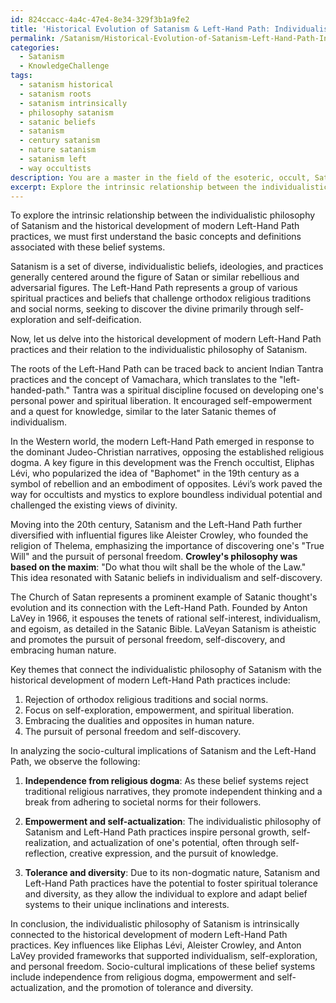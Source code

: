 ```yaml
---
id: 824ccacc-4a4c-47e4-8e34-329f3b1a9fe2
title: 'Historical Evolution of Satanism & Left-Hand Path: Individualism & Empowerment'
permalink: /Satanism/Historical-Evolution-of-Satanism-Left-Hand-Path-Individualism-Empowerment/
categories:
  - Satanism
  - KnowledgeChallenge
tags:
  - satanism historical
  - satanism roots
  - satanism intrinsically
  - philosophy satanism
  - satanic beliefs
  - satanism
  - century satanism
  - nature satanism
  - satanism left
  - way occultists
description: You are a master in the field of the esoteric, occult, Satanism and Education. You are a writer of tests, challenges, textbooks and deep knowledge on Satanism for initiates and students to gain deep insights and understanding from. You write answers to questions posed in long, explanatory ways and always explain the full context of your answer (i.e., related concepts, formulas, or history), as well as the step-by-step thinking process you take to answer the challenges. Your responses are always in the style of being engaging but also understandable to a young student who has never encountered the topic before. Summarize the key themes, ideas, and conclusions at the end.
excerpt: Explore the intrinsic relationship between the individualistic philosophy of Satanism and the historical development of modern Left-Hand Path practices. Consider the influences of key figures and societies on modern Satanic thought and analyze the socio-cultural implications of this evolving belief system.
---
```

To explore the intrinsic relationship between the individualistic philosophy of Satanism and the historical development of modern Left-Hand Path practices, we must first understand the basic concepts and definitions associated with these belief systems. 

Satanism is a set of diverse, individualistic beliefs, ideologies, and practices generally centered around the figure of Satan or similar rebellious and adversarial figures. The Left-Hand Path represents a group of various spiritual practices and beliefs that challenge orthodox religious traditions and social norms, seeking to discover the divine primarily through self-exploration and self-deification. 

Now, let us delve into the historical development of modern Left-Hand Path practices and their relation to the individualistic philosophy of Satanism.

The roots of the Left-Hand Path can be traced back to ancient Indian Tantra practices and the concept of Vamachara, which translates to the "left-handed-path." Tantra was a spiritual discipline focused on developing one's personal power and spiritual liberation. It encouraged self-empowerment and a quest for knowledge, similar to the later Satanic themes of individualism.

In the Western world, the modern Left-Hand Path emerged in response to the dominant Judeo-Christian narratives, opposing the established religious dogma. A key figure in this development was the French occultist, Eliphas Lévi, who popularized the idea of "Baphomet" in the 19th century as a symbol of rebellion and an embodiment of opposites. Lévi’s work paved the way for occultists and mystics to explore boundless individual potential and challenged the existing views of divinity.

Moving into the 20th century, Satanism and the Left-Hand Path further diversified with influential figures like Aleister Crowley, who founded the religion of Thelema, emphasizing the importance of discovering one's "True Will" and the pursuit of personal freedom. **Crowley's philosophy was based on the maxim**: "Do what thou wilt shall be the whole of the Law." This idea resonated with Satanic beliefs in individualism and self-discovery.

The Church of Satan represents a prominent example of Satanic thought's evolution and its connection with the Left-Hand Path. Founded by Anton LaVey in 1966, it espouses the tenets of rational self-interest, individualism, and egoism, as detailed in the Satanic Bible. LaVeyan Satanism is atheistic and promotes the pursuit of personal freedom, self-discovery, and embracing human nature.

Key themes that connect the individualistic philosophy of Satanism with the historical development of modern Left-Hand Path practices include:

1. Rejection of orthodox religious traditions and social norms.
2. Focus on self-exploration, empowerment, and spiritual liberation.
3. Embracing the dualities and opposites in human nature.
4. The pursuit of personal freedom and self-discovery.

In analyzing the socio-cultural implications of Satanism and the Left-Hand Path, we observe the following:

1. **Independence from religious dogma**: As these belief systems reject traditional religious narratives, they promote independent thinking and a break from adhering to societal norms for their followers.

2. **Empowerment and self-actualization**: The individualistic philosophy of Satanism and Left-Hand Path practices inspire personal growth, self-realization, and actualization of one's potential, often through self-reflection, creative expression, and the pursuit of knowledge.

3. **Tolerance and diversity**: Due to its non-dogmatic nature, Satanism and Left-Hand Path practices have the potential to foster spiritual tolerance and diversity, as they allow the individual to explore and adapt belief systems to their unique inclinations and interests.

In conclusion, the individualistic philosophy of Satanism is intrinsically connected to the historical development of modern Left-Hand Path practices. Key influences like Eliphas Lévi, Aleister Crowley, and Anton LaVey provided frameworks that supported individualism, self-exploration, and personal freedom. Socio-cultural implications of these belief systems include independence from religious dogma, empowerment and self-actualization, and the promotion of tolerance and diversity.
